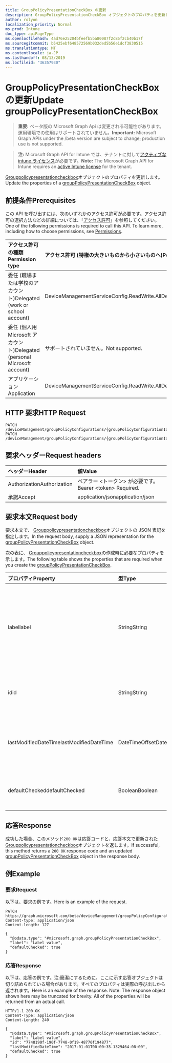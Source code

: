 ```yaml
---
title: GroupPolicyPresentationCheckBox の更新
description: GroupPolicyPresentationCheckBox オブジェクトのプロパティを更新します。
author: rolyon
localization_priority: Normal
ms.prod: Intune
doc_type: apiPageType
ms.openlocfilehash: 4ad76e25204bfeefb5ba80087f2c85f2cb40b17f
ms.sourcegitcommit: b5425ebf648572569b032ded5b56e1dcf3830515
ms.translationtype: MT
ms.contentlocale: ja-JP
ms.lasthandoff: 08/13/2019
ms.locfileid: "36357930"
---
```

# <a name="update-grouppolicypresentationcheckbox"></a><span data-ttu-id="3d979-103">GroupPolicyPresentationCheckBox の更新</span><span class="sxs-lookup"><span data-stu-id="3d979-103">Update groupPolicyPresentationCheckBox</span></span>

> <span data-ttu-id="3d979-104">**重要:** ベータ版の Microsoft Graph Api は変更される可能性があります。運用環境での使用はサポートされていません。</span><span class="sxs-lookup"><span data-stu-id="3d979-104">**Important:** Microsoft Graph APIs under the /beta version are subject to change; production use is not supported.</span></span>

> <span data-ttu-id="3d979-105">**注:** Microsoft Graph API for Intune では、テナントに対して[アクティブな intune ライセンス](https://go.microsoft.com/fwlink/?linkid=839381)が必要です。</span><span class="sxs-lookup"><span data-stu-id="3d979-105">**Note:** The Microsoft Graph API for Intune requires an [active Intune license](https://go.microsoft.com/fwlink/?linkid=839381) for the tenant.</span></span>

<span data-ttu-id="3d979-106">[Grouppolicypresentationcheckbox](../resources/intune-grouppolicy-grouppolicypresentationcheckbox.md)オブジェクトのプロパティを更新します。</span><span class="sxs-lookup"><span data-stu-id="3d979-106">Update the properties of a [groupPolicyPresentationCheckBox](../resources/intune-grouppolicy-grouppolicypresentationcheckbox.md) object.</span></span>

## <a name="prerequisites"></a><span data-ttu-id="3d979-107">前提条件</span><span class="sxs-lookup"><span data-stu-id="3d979-107">Prerequisites</span></span>
<span data-ttu-id="3d979-p101">この API を呼び出すには、次のいずれかのアクセス許可が必要です。アクセス許可の選択方法などの詳細については、「[アクセス許可](/graph/permissions-reference)」を参照してください。</span><span class="sxs-lookup"><span data-stu-id="3d979-p101">One of the following permissions is required to call this API. To learn more, including how to choose permissions, see [Permissions](/graph/permissions-reference).</span></span>

|<span data-ttu-id="3d979-110">アクセス許可の種類</span><span class="sxs-lookup"><span data-stu-id="3d979-110">Permission type</span></span>|<span data-ttu-id="3d979-111">アクセス許可 (特権の大きいものから小さいものへ)</span><span class="sxs-lookup"><span data-stu-id="3d979-111">Permissions (from most to least privileged)</span></span>|
|:---|:---|
|<span data-ttu-id="3d979-112">委任 (職場または学校のアカウント)</span><span class="sxs-lookup"><span data-stu-id="3d979-112">Delegated (work or school account)</span></span>|<span data-ttu-id="3d979-113">DeviceManagementServiceConfig.ReadWrite.All</span><span class="sxs-lookup"><span data-stu-id="3d979-113">DeviceManagementServiceConfig.ReadWrite.All</span></span>|
|<span data-ttu-id="3d979-114">委任 (個人用 Microsoft アカウント)</span><span class="sxs-lookup"><span data-stu-id="3d979-114">Delegated (personal Microsoft account)</span></span>|<span data-ttu-id="3d979-115">サポートされていません。</span><span class="sxs-lookup"><span data-stu-id="3d979-115">Not supported.</span></span>|
|<span data-ttu-id="3d979-116">アプリケーション</span><span class="sxs-lookup"><span data-stu-id="3d979-116">Application</span></span>|<span data-ttu-id="3d979-117">DeviceManagementServiceConfig.ReadWrite.All</span><span class="sxs-lookup"><span data-stu-id="3d979-117">DeviceManagementServiceConfig.ReadWrite.All</span></span>|

## <a name="http-request"></a><span data-ttu-id="3d979-118">HTTP 要求</span><span class="sxs-lookup"><span data-stu-id="3d979-118">HTTP Request</span></span>
<!-- {
  "blockType": "ignored"
}
-->
``` http
PATCH /deviceManagement/groupPolicyConfigurations/{groupPolicyConfigurationId}/definitionValues/{groupPolicyDefinitionValueId}/presentationValues/{groupPolicyPresentationValueId}/presentation
PATCH /deviceManagement/groupPolicyConfigurations/{groupPolicyConfigurationId}/definitionValues/{groupPolicyDefinitionValueId}/presentationValues/{groupPolicyPresentationValueId}/presentation/definition/presentations/{groupPolicyPresentationId}
```

## <a name="request-headers"></a><span data-ttu-id="3d979-119">要求ヘッダー</span><span class="sxs-lookup"><span data-stu-id="3d979-119">Request headers</span></span>
|<span data-ttu-id="3d979-120">ヘッダー</span><span class="sxs-lookup"><span data-stu-id="3d979-120">Header</span></span>|<span data-ttu-id="3d979-121">値</span><span class="sxs-lookup"><span data-stu-id="3d979-121">Value</span></span>|
|:---|:---|
|<span data-ttu-id="3d979-122">Authorization</span><span class="sxs-lookup"><span data-stu-id="3d979-122">Authorization</span></span>|<span data-ttu-id="3d979-123">ベアラー &lt;トークン&gt; が必要です。</span><span class="sxs-lookup"><span data-stu-id="3d979-123">Bearer &lt;token&gt; Required.</span></span>|
|<span data-ttu-id="3d979-124">承諾</span><span class="sxs-lookup"><span data-stu-id="3d979-124">Accept</span></span>|<span data-ttu-id="3d979-125">application/json</span><span class="sxs-lookup"><span data-stu-id="3d979-125">application/json</span></span>|

## <a name="request-body"></a><span data-ttu-id="3d979-126">要求本文</span><span class="sxs-lookup"><span data-stu-id="3d979-126">Request body</span></span>
<span data-ttu-id="3d979-127">要求本文で、 [Grouppolicypresentationcheckbox](../resources/intune-grouppolicy-grouppolicypresentationcheckbox.md)オブジェクトの JSON 表記を指定します。</span><span class="sxs-lookup"><span data-stu-id="3d979-127">In the request body, supply a JSON representation for the [groupPolicyPresentationCheckBox](../resources/intune-grouppolicy-grouppolicypresentationcheckbox.md) object.</span></span>

<span data-ttu-id="3d979-128">次の表に、 [Grouppolicypresentationcheckbox](../resources/intune-grouppolicy-grouppolicypresentationcheckbox.md)の作成時に必要なプロパティを示します。</span><span class="sxs-lookup"><span data-stu-id="3d979-128">The following table shows the properties that are required when you create the [groupPolicyPresentationCheckBox](../resources/intune-grouppolicy-grouppolicypresentationcheckbox.md).</span></span>

|<span data-ttu-id="3d979-129">プロパティ</span><span class="sxs-lookup"><span data-stu-id="3d979-129">Property</span></span>|<span data-ttu-id="3d979-130">型</span><span class="sxs-lookup"><span data-stu-id="3d979-130">Type</span></span>|<span data-ttu-id="3d979-131">説明</span><span class="sxs-lookup"><span data-stu-id="3d979-131">Description</span></span>|
|:---|:---|:---|
|<span data-ttu-id="3d979-132">label</span><span class="sxs-lookup"><span data-stu-id="3d979-132">label</span></span>|<span data-ttu-id="3d979-133">String</span><span class="sxs-lookup"><span data-stu-id="3d979-133">String</span></span>|<span data-ttu-id="3d979-134">任意のプレゼンテーションエンティティのローカライズされたテキストラベル。</span><span class="sxs-lookup"><span data-stu-id="3d979-134">Localized text label for any presentation entity.</span></span> <span data-ttu-id="3d979-135">既定値は空白です。</span><span class="sxs-lookup"><span data-stu-id="3d979-135">The default value is empty.</span></span> <span data-ttu-id="3d979-136">[GroupPolicyPresentation](../resources/intune-grouppolicy-grouppolicypresentation.md)から継承します。</span><span class="sxs-lookup"><span data-stu-id="3d979-136">Inherited from [groupPolicyPresentation](../resources/intune-grouppolicy-grouppolicypresentation.md)</span></span>|
|<span data-ttu-id="3d979-137">id</span><span class="sxs-lookup"><span data-stu-id="3d979-137">id</span></span>|<span data-ttu-id="3d979-138">String</span><span class="sxs-lookup"><span data-stu-id="3d979-138">String</span></span>|<span data-ttu-id="3d979-139">エンティティのキー。</span><span class="sxs-lookup"><span data-stu-id="3d979-139">Key of the entity.</span></span> <span data-ttu-id="3d979-140">[GroupPolicyPresentation](../resources/intune-grouppolicy-grouppolicypresentation.md)から継承します。</span><span class="sxs-lookup"><span data-stu-id="3d979-140">Inherited from [groupPolicyPresentation](../resources/intune-grouppolicy-grouppolicypresentation.md)</span></span>|
|<span data-ttu-id="3d979-141">lastModifiedDateTime</span><span class="sxs-lookup"><span data-stu-id="3d979-141">lastModifiedDateTime</span></span>|<span data-ttu-id="3d979-142">DateTimeOffset</span><span class="sxs-lookup"><span data-stu-id="3d979-142">DateTimeOffset</span></span>|<span data-ttu-id="3d979-143">エンティティが最後に変更された日付と時刻。</span><span class="sxs-lookup"><span data-stu-id="3d979-143">The date and time the entity was last modified.</span></span> <span data-ttu-id="3d979-144">[GroupPolicyPresentation](../resources/intune-grouppolicy-grouppolicypresentation.md)から継承します。</span><span class="sxs-lookup"><span data-stu-id="3d979-144">Inherited from [groupPolicyPresentation](../resources/intune-grouppolicy-grouppolicypresentation.md)</span></span>|
|<span data-ttu-id="3d979-145">defaultChecked</span><span class="sxs-lookup"><span data-stu-id="3d979-145">defaultChecked</span></span>|<span data-ttu-id="3d979-146">Boolean</span><span class="sxs-lookup"><span data-stu-id="3d979-146">Boolean</span></span>|<span data-ttu-id="3d979-147">チェックボックスの既定値。</span><span class="sxs-lookup"><span data-stu-id="3d979-147">Default value for the check box.</span></span> <span data-ttu-id="3d979-148">既定値は false です。</span><span class="sxs-lookup"><span data-stu-id="3d979-148">The default value is false.</span></span>|



## <a name="response"></a><span data-ttu-id="3d979-149">応答</span><span class="sxs-lookup"><span data-stu-id="3d979-149">Response</span></span>
<span data-ttu-id="3d979-150">成功した場合、このメソッド`200 OK`は応答コードと、応答本文で更新された[Grouppolicypresentationcheckbox](../resources/intune-grouppolicy-grouppolicypresentationcheckbox.md)オブジェクトを返します。</span><span class="sxs-lookup"><span data-stu-id="3d979-150">If successful, this method returns a `200 OK` response code and an updated [groupPolicyPresentationCheckBox](../resources/intune-grouppolicy-grouppolicypresentationcheckbox.md) object in the response body.</span></span>

## <a name="example"></a><span data-ttu-id="3d979-151">例</span><span class="sxs-lookup"><span data-stu-id="3d979-151">Example</span></span>

### <a name="request"></a><span data-ttu-id="3d979-152">要求</span><span class="sxs-lookup"><span data-stu-id="3d979-152">Request</span></span>
<span data-ttu-id="3d979-153">以下は、要求の例です。</span><span class="sxs-lookup"><span data-stu-id="3d979-153">Here is an example of the request.</span></span>
``` http
PATCH https://graph.microsoft.com/beta/deviceManagement/groupPolicyConfigurations/{groupPolicyConfigurationId}/definitionValues/{groupPolicyDefinitionValueId}/presentationValues/{groupPolicyPresentationValueId}/presentation
Content-type: application/json
Content-length: 127

{
  "@odata.type": "#microsoft.graph.groupPolicyPresentationCheckBox",
  "label": "Label value",
  "defaultChecked": true
}
```

### <a name="response"></a><span data-ttu-id="3d979-154">応答</span><span class="sxs-lookup"><span data-stu-id="3d979-154">Response</span></span>
<span data-ttu-id="3d979-p106">以下は、応答の例です。注:簡潔にするために、ここに示す応答オブジェクトは切り詰められている場合があります。すべてのプロパティは実際の呼び出しから返されます。</span><span class="sxs-lookup"><span data-stu-id="3d979-p106">Here is an example of the response. Note: The response object shown here may be truncated for brevity. All of the properties will be returned from an actual call.</span></span>
``` http
HTTP/1.1 200 OK
Content-Type: application/json
Content-Length: 240

{
  "@odata.type": "#microsoft.graph.groupPolicyPresentationCheckBox",
  "label": "Label value",
  "id": "7748190f-190f-7748-0f19-48770f194877",
  "lastModifiedDateTime": "2017-01-01T00:00:35.1329464-08:00",
  "defaultChecked": true
}
```






